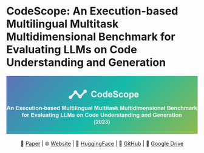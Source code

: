 # CodeScope: An Execution-based Multilingual Multitask Multidimensional Benchmark for Evaluating LLMs on Code Understanding and Generation

<!--
Weixiang Yan<sup>1∗</sup>, Haitian Liu<sup>2∗</sup>, Yunkun Wang<sup>3∗</sup>, Yunzhe Li<sup>4∗</sup>, Qian Chen<sup>5</sup>,
Wen Wang<sup>5</sup>, Tingyu Lin<sup>6</sup>, Weishan Zhao<sup>7</sup>, Li Zhu<sup>2</sup>, Shuiguang Deng<sup>3</sup>, Hari Sundaram<sup>4</sup>
<sup>1</sup>University of California, Santa Barbara<br>
<sup>2</sup>Xi’an Jiaotong University<br>
<sup>3</sup>Zhejiang University<br>
<sup>4</sup>University of Illinois at Urbana-Champaign<br>
<sup>5</sup>Speech Lab, Alibaba Group<br>
<sup>6</sup>TU Wien<br>
<sup>7</sup>University of Chinese Academy of Sciences<br>
<sup>∗</sup>Equal contribution<br>
-->

<p align="center">
<img src="assets/banner.png" alt="CodeScope">
</p>

<p align="center">
    📃 <a href="https://arxiv.org/pdf/2311.08588.pdf" target="_blank">Paper</a> | 
    🌐 <a href="https://haitianliu22.github.io/code-scope-benchmark/" target="_blank">Website</a> | 
    🤗 <a href="https://huggingface.co/datasets/WeixiangYan/CodeScope" target="_blank">HuggingFace</a> | 
    💫 <a href="https://github.com/WeixiangYAN/CodeScope" target="_blank">GitHub</a> | 
    💭 <a href="https://drive.google.com/file/d/1TdwR_RKjgtHhAdDO2Gn2q-fZcBcmmy-j/view" target="_blank">Google Drive</a>
</p>